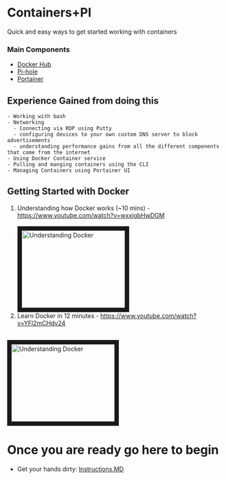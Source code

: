 # Containers+PI
Quick and easy ways to get started working with containers

### Main Components 
- [Docker Hub](https://hub.docker.com/)
- [Pi-hole](https://pi-hole.net/)
- [Portainer](https://www.portainer.io/)

## Experience Gained from doing this
```
- Working with bash
- Networking
  - Connecting via RDP using Putty
  - configuring devices to your own custom DNS server to block advertisements
  - understanding performance gains from all the different components that come from the internet
- Using Docker Container service
- Pulling and manging containers using the CLI
- Managing Containers using Portainer UI
```

## Getting Started with Docker
 1. Understanding how Docker works (~10 mins) - https://www.youtube.com/watch?v=wxxigbHwDGM 
  <br /> <br />
 <a href="http://www.youtube.com/watch?feature=player_embedded&v=wxxigbHwDGM 
" target="_blank"><img src="http://img.youtube.com/vi/wxxigbHwDGM/0.jpg" 
alt="Understanding Docker" width="240" height="180" border="10" /></a>
 2. Learn Docker in 12 minutes - https://www.youtube.com/watch?v=YFl2mCHdv24
 <br />
 <a href="http://www.youtube.com/watch?feature=player_embedded&v=YFl2mCHdv24 
" target="_blank"><img src="http://img.youtube.com/vi/YFl2mCHdv24/0.jpg" 
alt="Understanding Docker" width="240" height="180" border="10" /></a>

 
# Once you are ready go here to begin
 - Get your hands dirty: [Instructions.MD](https://github.com/PatrickDelaney17/Containers-PI/blob/master/Instructions.MD)
